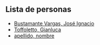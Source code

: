 ## Lista de personas

- [Bustamante Vargas, José Ignacio](Personas/jose.ignacio.bustamante.md)
- [Toffoletto, Gianluca](Personas/gianluca.toffoletto.md)
- [apellido, nombre](Personas/nombre.apellido.md)
